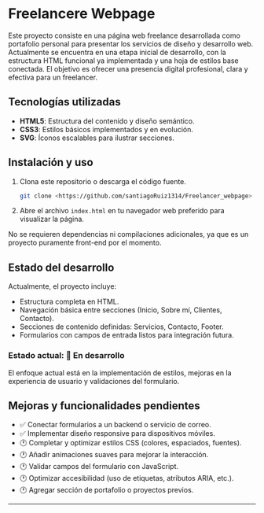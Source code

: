 # Freelancere Webpage

Este proyecto consiste en una página web freelance desarrollada como portafolio personal para presentar los servicios de diseño y desarrollo web. Actualmente se encuentra en una etapa inicial de desarrollo, con la estructura HTML funcional ya implementada y una hoja de estilos base conectada. El objetivo es ofrecer una presencia digital profesional, clara y efectiva para un freelancer.

## Tecnologías utilizadas

* **HTML5**: Estructura del contenido y diseño semántico.
* **CSS3**: Estilos básicos implementados y en evolución.
* **SVG**: Íconos escalables para ilustrar secciones.

## Instalación y uso

1. Clona este repositorio o descarga el código fuente.

   ```bash
   git clone <https://github.com/santiagoRuiz1314/Freelancer_webpage>
   ```

2. Abre el archivo `index.html` en tu navegador web preferido para visualizar la página.

No se requieren dependencias ni compilaciones adicionales, ya que es un proyecto puramente front-end por el momento.

## Estado del desarrollo

Actualmente, el proyecto incluye:

* Estructura completa en HTML.
* Navegación básica entre secciones (Inicio, Sobre mí, Clientes, Contacto).
* Secciones de contenido definidas: Servicios, Contacto, Footer.
* Formularios con campos de entrada listos para integración futura.

### Estado actual: 🚧 En desarrollo

El enfoque actual está en la implementación de estilos, mejoras en la experiencia de usuario y validaciones del formulario.

## Mejoras y funcionalidades pendientes

* ✅ Conectar formularios a un backend o servicio de correo.
* ✅ Implementar diseño responsive para dispositivos móviles.
* 🕐 Completar y optimizar estilos CSS (colores, espaciados, fuentes).
* 🕐 Añadir animaciones suaves para mejorar la interacción.
* 🕐 Validar campos del formulario con JavaScript.
* 🕐 Optimizar accesibilidad (uso de etiquetas, atributos ARIA, etc.).
* 🕐 Agregar sección de portafolio o proyectos previos.

---


 
